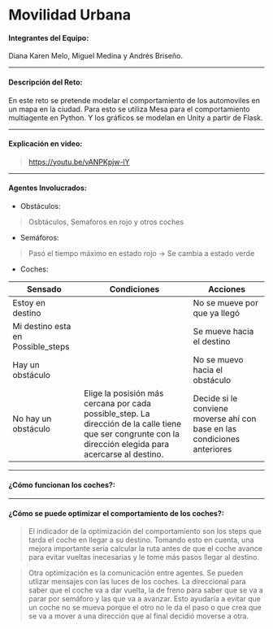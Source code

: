 # Movilidad Urbana
#### Integrantes del Equipo: 
Diana Karen Melo, Miguel Medina y Andrés Briseño.
___
#### Descripción del Reto: 
En este reto se pretende modelar el comportamiento de los automoviles en un mapa en la ciudad. Para esto se utiliza Mesa para el comportamiento multiagente en Python. Y los gráficos se modelan en Unity a partir de Flask.
___
#### Explicación en video:
> https://youtu.be/vANPKpjw-lY
___
#### Agentes Involucrados: 
* Obstáculos:

> Osbtáculos, Semaforos en rojo y otros coches

* Semáforos:

> Pasó el tiempo máximo en estado rojo &rarr; Se cambia a estado verde

* Coches:

Sensado | Condiciones | Acciones |
--- | --- | --- | 
Estoy en destino |  | No se mueve por que ya llegó | 
Mi destino esta en Possible_steps |  | Se mueve hacia el destino |
Hay un obstáculo |  | No se muevo hacia el obstáculo |
No hay un obstáculo | Elige la posisión más cercana por cada possible_step. La dirección de la calle tiene que ser congrunte con la dirección elegida para acercarse al destino. | Decide si le conviene moverse ahí con base en las condiciones anteriores|
___
#### ¿Cómo funcionan los coches?:
___
#### ¿Cómo se puede optimizar el comportamiento de los coches?:

> El indicador de la optimización del comportamiento son los steps que tarda el coche en llegar a su destino. Tomando esto en cuenta, una mejora importante sería calcular la ruta antes de que el coche avance para evitar vueltas inecesarias y le tome más pasos llegar al destino.

> Otra optimización es la comunicación entre agentes. Se pueden utlizar mensajes con las luces de los coches. La direccional para saber que el coche va a dar vuelta, la de freno para saber que se va a parar por semáforo y las que va a avanzar. Esto ayudaría a evitar que un coche no se mueva porque el otro no le da el paso o que crea que se va a mover a una dirección que al final decidió moverse a otra.
